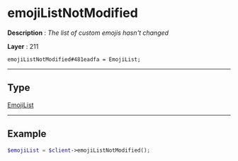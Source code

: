 # emojiListNotModified

**Description** : *The list of custom emojis hasn't changed*

**Layer** : 211

```tl
emojiListNotModified#481eadfa = EmojiList;
```

---

## Type

[EmojiList](type/EmojiList)

---

## Example

```php
$emojiList = $client->emojiListNotModified();
```
